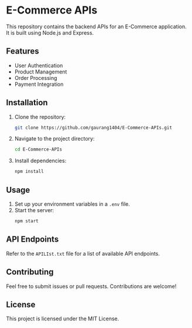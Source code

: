 # E-Commerce APIs

This repository contains the backend APIs for an E-Commerce application. It is built using Node.js and Express.

## Features

- User Authentication
- Product Management
- Order Processing
- Payment Integration

## Installation

1. Clone the repository:
    ```sh
    git clone https://github.com/gaurang1404/E-Commerce-APIs.git
    ```
2. Navigate to the project directory:
    ```sh
    cd E-Commerce-APIs
    ```
3. Install dependencies:
    ```sh
    npm install
    ```

## Usage

1. Set up your environment variables in a `.env` file.
2. Start the server:
    ```sh
    npm start
    ```

## API Endpoints

Refer to the `APILIst.txt` file for a list of available API endpoints.

## Contributing

Feel free to submit issues or pull requests. Contributions are welcome!

## License

This project is licensed under the MIT License.
